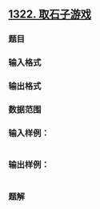## [1322. 取石子游戏](https://www.acwing.com/problem/content/solution/1324/1/)

### 题目

### 输入格式

### 输出格式

### 数据范围

### 输入样例：

```

```

### 输出样例：

```

```

### 题解